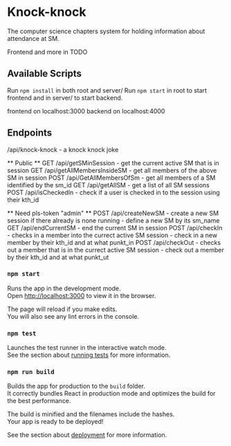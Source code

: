 # Knock-knock

The computer science chapters system for holding information about attendance at SM.

Frontend and more in TODO

## Available Scripts

Run `npm install` in both root and server/
Run `npm start` in root to start frontend and in server/ to start backend.

frontend on localhost:3000
backend on localhost:4000

## Endpoints
/api/knock-knock - a knock knock joke

** Public **
GET /api/getSMinSession - get the current active SM that is in session
GET /api/getAllMembersInsideSM - get all members of the above SM in session
POST /api/GetAllMembersOfSm - get all members of a SM identified by the sm_id
GET /api/getAllSM - get a list of all SM sessions
POST /api/isCheckedIn - check if a user is checked in to the session using their kth_id

** Need pls-token "admin" **
POST /api/createNewSM - create a new SM session if there already is none running - define a new SM by its sm_name
GET /api/endCurrentSM - end the current SM in session
POST /api/checkIn - checks in a member into the currect active SM session - check in a new member by their kth_id and at what punkt_in
POST /api/checkOut - checks out a member that is in the currect active SM session - check out a member by their kth_id and at what punkt_ut


### `npm start`

Runs the app in the development mode.<br>
Open [http://localhost:3000](http://localhost:3000) to view it in the browser.

The page will reload if you make edits.<br>
You will also see any lint errors in the console.

### `npm test`

Launches the test runner in the interactive watch mode.<br>
See the section about [running tests](https://facebook.github.io/create-react-app/docs/running-tests) for more information.

### `npm run build`

Builds the app for production to the `build` folder.<br>
It correctly bundles React in production mode and optimizes the build for the best performance.

The build is minified and the filenames include the hashes.<br>
Your app is ready to be deployed!

See the section about [deployment](https://facebook.github.io/create-react-app/docs/deployment) for more information.
